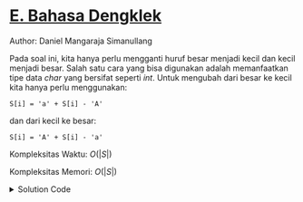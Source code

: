 # [E. Bahasa Dengklek](https://tlx.toki.id/courses/basic/chapters/11/problems/E)

Author: Daniel Mangaraja Simanullang

<!-- Masukkan penjelasan disini -->
Pada soal ini, kita hanya perlu mengganti huruf besar menjadi kecil dan kecil menjadi besar. Salah satu cara yang bisa digunakan adalah memanfaatkan tipe data _char_ yang bersifat seperti _int_. Untuk mengubah dari besar ke kecil kita hanya perlu menggunakan:

`S[i] = 'a' + S[i] - 'A'`

dan dari kecil ke besar:

`S[i] = 'A' + S[i] - 'a'`

Kompleksitas Waktu: $O(|S|)$

Kompleksitas Memori: $O(|S|)$

<details>
  <summary>Solution Code</summary>

```c++
#include <bits/stdc++.h>
#include <ext/pb_ds/assoc_container.hpp>
#include <ext/pb_ds/tree_policy.hpp>
using namespace __gnu_pbds;
using namespace std;

// defines
#define int long long
#define debug(x) cerr << "(" << #x << "=" << x << "," << __LINE__ << ")\n";
#define sz(x) (int)(x).size()
#define all(x) begin(x), end(x)
#define rep(i, a, b) for (int i = a; i < (b); i++)

// constants
const int dx[4]{1, 0, -1, 0}, dy[4]{0, 1, 0, -1};
const char dir[4]{'D', 'R', 'U', 'L'};
const int mod = 1e9 + 7;
const int maxn = 2e5 + 5;
const double eps = 1e-9;

// typedefs
typedef long long ll;
typedef pair<int, int> pii;
typedef vector<int> vi;

// Template
template <class T>
using oset =
    tree<T, null_type, less<T>, rb_tree_tag, tree_order_statistics_node_update>;

// Mods
int mul(int a, int b, int MOD) { return ((a % MOD) * (b % MOD)) % MOD; }
int add(int a, int b, int MOD) { return (a + b) % MOD; }
int sub(int a, int b, int MOD) { return (MOD + a - b) % MOD; }

signed main() {
  ios_base::sync_with_stdio(false);
  cin.tie(NULL);
  string s;
  cin >> s;
  for (int i = 0; i < sz(s); i++) {
    if (s[i] >= 'A' and s[i] <= 'Z') {
      s[i] -= 'A';
      s[i] += 'a';
    } else {
      s[i] -= 'a';
      s[i] += 'A';
    }
    cout << s[i];
  }
  cout << '\n';

  return 0;
}
```
</details>

<!-- Tambahkan komentar apabila perlu

## Komentar
    
- Komentar I
- Komentar II

-->

<!-- Tambahkan referensi link materi yang berhubungan apabila perlu

## Materi Yang Berhubungan
    
- [Materi I](link-materi)
- [Materi II](link-materi)

-->

<!-- Tambahkan referensi link soal yang berhubungan apabila perlu

## Soal Yang Berhubungan
    
- [Nama Soal I](link-soal)
- [Nama Soal II](link-soal)

-->